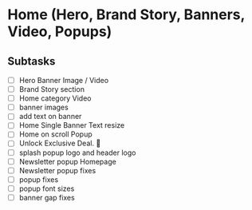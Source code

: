 # Home (Hero, Brand Story, Banners, Video, Popups)

## Subtasks

- [ ] Hero Banner Image / Video
- [ ] Brand Story section
- [ ] Home category Video
- [ ] banner images
- [ ] add text on banner
- [ ] Home Single Banner Text resize
- [ ] Home on scroll  Popup
- [ ] Unlock Exclusive Deal. 🎉
- [ ] splash popup logo and header logo
- [ ] Newsletter popup Homepage
- [ ] Newsletter popup fixes
- [ ] popup fixes
- [ ] popup font sizes
- [ ] banner gap fixes